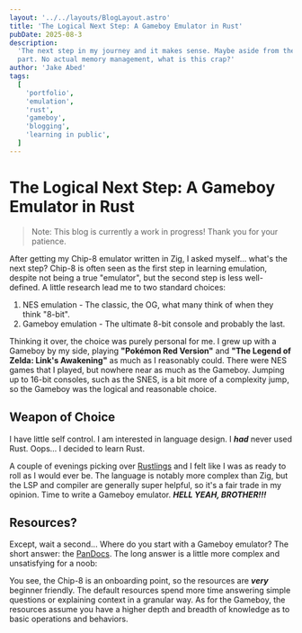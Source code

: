 ```yaml
---
layout: '../../layouts/BlogLayout.astro'
title: 'The Logical Next Step: A Gameboy Emulator in Rust'
pubDate: 2025-08-3
description:
  'The next step in my journey and it makes sense. Maybe aside from the Rust
  part. No actual memory management, what is this crap?'
author: 'Jake Abed'
tags:
  [
    'portfolio',
    'emulation',
    'rust',
    'gameboy',
    'blogging',
    'learning in public',
  ]
---
```


# The Logical Next Step: A Gameboy Emulator in Rust

> Note: This blog is currently a work in progress! Thank you for your patience.

After getting my Chip-8 emulator written in Zig, I asked myself... what's the
next step? Chip-8 is often seen as the first step in learning emulation, despite
not being a true "emulator", but the second step is less well-defined. A little
research lead me to two standard choices:

1. NES emulation - The classic, the OG, what many think of when they think
   "8-bit".
2. Gameboy emulation - The ultimate 8-bit console and probably the last.

Thinking it over, the choice was purely personal for me. I grew up with a
Gameboy by my side, playing **"Pokémon Red Version"** and **"The Legend of
Zelda: Link's Awakening"** as much as I reasonably could. There were NES games
that I played, but nowhere near as much as the Gameboy. Jumping up to 16-bit
consoles, such as the SNES, is a bit more of a complexity jump, so the Gameboy
was the logical and reasonable choice.

## Weapon of Choice

I have little self control. I am interested in language design. I **_had_**
never used Rust. Oops... I decided to learn Rust.

A couple of evenings picking over [Rustlings](https://rustlings.rust-lang.org/)
and I felt like I was as ready to roll as I would ever be. The language is
notably more complex than Zig, but the LSP and compiler are generally super
helpful, so it's a fair trade in my opinion. Time to write a Gameboy emulator.
**_HELL YEAH, BROTHER!!!_**

## Resources?

Except, wait a second... Where do you start with a Gameboy emulator? The short
answer: the [PanDocs](https://gbdev.io/pandocs/). The long answer is a little
more complex and unsatisfying for a noob:

You see, the Chip-8 is an onboarding point, so the resources are **_very_**
beginner friendly. The default resources spend more time answering simple
questions or explaining context in a granular way. As for the Gameboy, the
resources assume you have a higher depth and breadth of knowledge as to basic
operations and behaviors.
